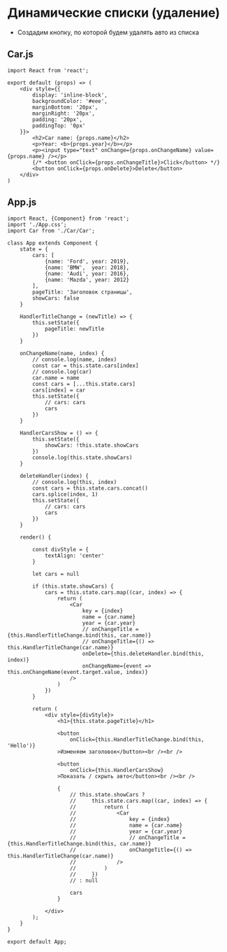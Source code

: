 # Динамические списки (удаление)
* Создадим кнопку, по которой будем удалять авто из списка

## Car.js
    import React from 'react';

    export default (props) => (
        <div style={{
            display: 'inline-block',
            backgroundColor: '#eee',
            marginBottom: '20px',
            marginRight: '20px',
            padding: '20px',
            paddingTop: '0px'
        }}>
            <h2>Car name: {props.name}</h2>
            <p>Year: <b>{props.year}</b></p>
            <p><input type="text" onChange={props.onChangeName} value={props.name} /></p>
            {/* <button onClick={props.onChangeTitle}>Click</button> */}
            <button onClick={props.onDelete}>Delete</button>
        </div>
    )

## App.js
    import React, {Component} from 'react';
    import './App.css';
    import Car from './Car/Car';

    class App extends Component {
        state = {
            cars: [
                {name: 'Ford', year: 2019},
                {name: 'BMW',  year: 2018},
                {name: 'Audi', year: 2016},
                {name: 'Mazda', year: 2012}
            ],
            pageTitle: 'Заголовок страницы',
            showCars: false
        }

        HandlerTitleChange = (newTitle) => {
            this.setState({
                pageTitle: newTitle
            })
        }

        onChangeName(name, index) {
            // console.log(name, index)
            const car = this.state.cars[index]
            // console.log(car)
            car.name = name
            const cars = [...this.state.cars]
            cars[index] = car
            this.setState({
                // cars: cars
                cars
            })
        }

        HandlerCarsShow = () => {
            this.setState({
                showCars: !this.state.showCars
            })
            console.log(this.state.showCars)
        }

        deleteHandler(index) {
            // console.log(this, index)
            const cars = this.state.cars.concat()
            cars.splice(index, 1)
            this.setState({
                // cars: cars
                cars
            })
        }

        render() {

            const divStyle = {
                textAlign: 'center'
            }

            let cars = null

            if (this.state.showCars) {
                cars = this.state.cars.map((car, index) => {
                    return (
                        <Car
                            key = {index}
                            name = {car.name}
                            year = {car.year}
                            // onChangeTitle = {this.HandlerTitleChange.bind(this, car.name)}
                            // onChangeTitle={() => this.HandlerTitleChange(car.name)}
                            onDelete={this.deleteHandler.bind(this, index)}
                            onChangeName={event => this.onChangeName(event.target.value, index)}
                        />
                    )
                })
            }

            return (
                <div style={divStyle}>
                    <h1>{this.state.pageTitle}</h1>

                    <button 
                        onClick={this.HandlerTitleChange.bind(this, 'Hello')}
                    >Изменяем заголовок</button><br /><br />

                    <button 
                        onClick={this.HandlerCarsShow}
                    >Показать / скрыть авто</button><br /><br />

                    {
                        // this.state.showCars ?
                        //     this.state.cars.map((car, index) => {
                        //         return (
                        //             <Car
                        //                 key = {index}
                        //                 name = {car.name}
                        //                 year = {car.year}
                        //                 // onChangeTitle = {this.HandlerTitleChange.bind(this, car.name)}
                        //                 onChangeTitle={() => this.HandlerTitleChange(car.name)}
                        //             />
                        //         )
                        //     })
                        // : null

                        cars
                    }

                </div>
            );
        }
    }

    export default App;
